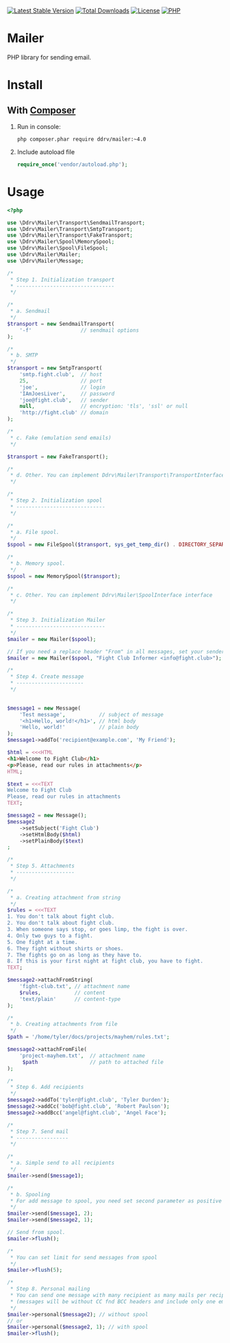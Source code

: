 [![Latest Stable Version](https://img.shields.io/packagist/v/ddrv/mailer.svg?style=flat-square)](https://packagist.org/packages/ddrv/mailer)
[![Total Downloads](https://img.shields.io/packagist/dt/ddrv/mailer.svg?style=flat-square)](https://packagist.org/packages/ddrv/mailer/stats)
[![License](https://img.shields.io/packagist/l/ddrv/mailer.svg?style=flat-square)](https://github.com/ddrv/mailer/blob/master/LICENSE)
[![PHP](https://img.shields.io/packagist/php-v/ddrv/mailer.svg?style=flat-square)](https://php.net)


# Mailer
PHP library for sending email.

# Install
## With [Composer](https://getcomposer.org/)
1. Run in console:
    ```text
    php composer.phar require ddrv/mailer:~4.0
    ```
1. Include autoload file
    ```php
    require_once('vendor/autoload.php');
    ```


# Usage

```php
<?php

use \Ddrv\Mailer\Transport\SendmailTransport;
use \Ddrv\Mailer\Transport\SmtpTransport;
use \Ddrv\Mailer\Transport\FakeTransport;
use \Ddrv\Mailer\Spool\MemorySpool;
use \Ddrv\Mailer\Spool\FileSpool;
use \Ddrv\Mailer\Mailer;
use \Ddrv\Mailer\Message;

/*
 * Step 1. Initialization transport
 * --------------------------------
 */

/*
 * a. Sendmail
 */
$transport = new SendmailTransport(
    '-f'                // sendmail options
);

/*
 * b. SMTP
 */
$transport = new SmtpTransport(
    'smtp.fight.club',  // host
    25,                 // port
    'joe',              // login
    'IAmJoesLiver',     // password
    'joe@fight.club',   // sender
    null,               // encryption: 'tls', 'ssl' or null
    'http://fight.club' // domain
);

/*
 * c. Fake (emulation send emails)
 */

$transport = new FakeTransport();

/*
 * d. Other. You can implement Ddrv\Mailer\Transport\TransportInterface interface 
 */

/*
 * Step 2. Initialization spool
 * -----------------------------
 */

/*
 * a. File spool. 
 */
$spool = new FileSpool($transport, sys_get_temp_dir() . DIRECTORY_SEPARATOR . 'mail');

/*
 * b. Memory spool. 
 */
$spool = new MemorySpool($transport);

/*
 * c. Other. You can implement Ddrv\Mailer\SpoolInterface interface 
 */

/*
 * Step 3. Initialization Mailer
 * -----------------------------
 */
$mailer = new Mailer($spool);

// If you need a replace header "From" in all messages, set your sender in second parameter 
$mailer = new Mailer($spool, "Fight Club Informer <info@fight.club>");

/*
 * Step 4. Create message
 * ----------------------
 */
 

$message1 = new Message(
    'Test message',           // subject of message
    '<h1>Hello, world!</h1>', // html body
    'Hello, world!'           // plain body
);
$message1->addTo('recipient@example.com', 'My Friend');

$html = <<<HTML
<h1>Welcome to Fight Club</h1>
<p>Please, read our rules in attachments</p>
HTML;

$text = <<<TEXT
Welcome to Fight Club
Please, read our rules in attachments
TEXT;

$message2 = new Message();
$message2
    ->setSubject('Fight Club')
    ->setHtmlBody($html)
    ->setPlainBody($text)
;

/*
 * Step 5. Attachments
 * -------------------
 */

/*
 * a. Creating attachment from string
 */
$rules = <<<TEXT
1. You don't talk about fight club.
2. You don't talk about fight club.
3. When someone says stop, or goes limp, the fight is over.
4. Only two guys to a fight.
5. One fight at a time.
6. They fight without shirts or shoes.
7. The fights go on as long as they have to.
8. If this is your first night at fight club, you have to fight.
TEXT;

$message2->attachFromString(
    'fight-club.txt', // attachment name
    $rules,           // content
    'text/plain'      // content-type
);

/*
 * b. Creating attachments from file
 */
$path = '/home/tyler/docs/projects/mayhem/rules.txt';

$message2->attachFromFile(
    'project-mayhem.txt',  // attachment name
     $path                 // path to attached file
);

/*
 * Step 6. Add recipients
 */
$message2->addTo('tyler@fight.club', 'Tyler Durden');
$message2->addCc('bob@fight.club', 'Robert Paulson');
$message2->addBcc('angel@fight.club', 'Angel Face');

/*
 * Step 7. Send mail
 * -----------------
 */

/*
 * a. Simple send to all recipients
 */
$mailer->send($message1);

/*
 * b. Spooling
 * For add message to spool, you need set second parameter as positive integer
 */
$mailer->send($message1, 2);
$mailer->send($message2, 1);

// Send from spool.
$mailer->flush();

/*
 * You can set limit for send messages from spool
 */
$mailer->flush(5);

/*
 * Step 8. Personal mailing
 * You can send one message with many recipient as many mails per recipient 
 * (messages will be without CC fnd BCC headers and include only one email on To header).
 */
$mailer->personal($message2); // without spool
// or
$mailer->personal($message2, 1); // with spool
$mailer->flush();

